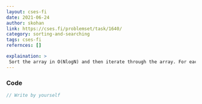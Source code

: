 ```yaml
---
layout: cses-fi
date: 2021-06-24
author: skohan
link: https://cses.fi/problemset/task/1640/
category: sorting-and-searching
tags: cses-fi
refernces: []

explaination: >
 Sort the array in O(NlogN) and then iterate through the array. For each element A, binary search the array for sum - A. 
---
```

### Code


```cpp
// Write by yourself
```
